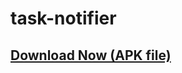 # task-notifier

## [Download Now (APK file)][1]

 [1]: https://github.com/abdulmoizhussain/task-notifier/releases/download/v0.0.3/task-notifier-v0.0.3.apk

